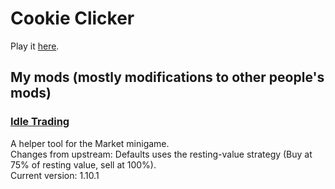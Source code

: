 # Cookie Clicker

Play it [here](https://orteil.dashnet.org/cookieclicker/).

## My mods (mostly modifications to other people's mods)

### [Idle Trading](https://cvi.github.io/CookieClicker/IdleTrading.js)

A helper tool for the Market minigame.\
Changes from upstream: Defaults uses the resting-value strategy (Buy at 75% of resting value, sell at 100%).\
Current version: 1.10.1
